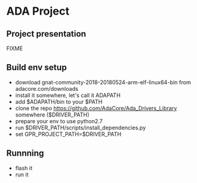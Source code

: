 # ADA Project

## Project presentation

FIXME

## Build env setup

- download gnat-community-2018-20180524-arm-elf-linux64-bin from adacore.com/downloads
- install it somewhere, let's call it ADAPATH
- add $ADAPATH/bin to your $PATH
- clone the repo https://github.com/AdaCore/Ada_Drivers_Library somewhere ($DRIVER_PATH)
- prepare your env to use python2.7
- run $DRIVER_PATH/scripts/install_dependencies.py
- set GPR_PROJECT_PATH=$DRIVER_PATH

## Runnning

- flash it
- run it
